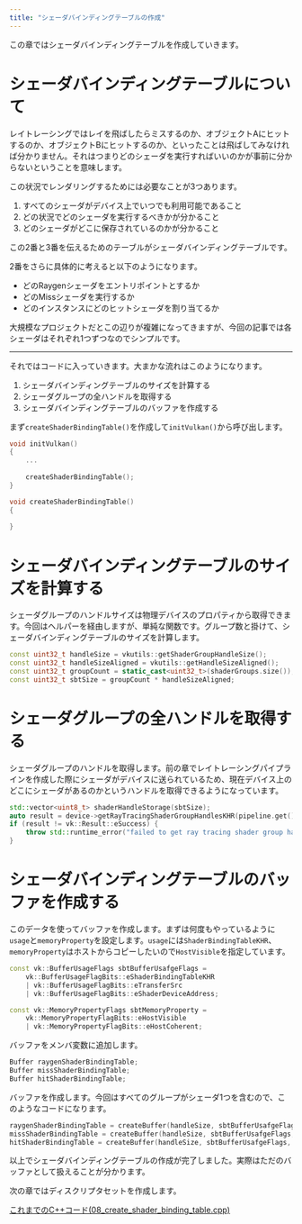 ```yaml
---
title: "シェーダバインディングテーブルの作成"
---
```


この章ではシェーダバインディングテーブルを作成していきます。

# シェーダバインディングテーブルについて

レイトレーシングではレイを飛ばしたらミスするのか、オブジェクトAにヒットするのか、オブジェクトBにヒットするのか、といったことは飛ばしてみなければ分かりません。それはつまりどのシェーダを実行すればいいのかが事前に分からないということを意味します。

この状況でレンダリングするためには必要なことが3つあります。

1. すべてのシェーダがデバイス上でいつでも利用可能であること
2. どの状況でどのシェーダを実行するべきかが分かること
3. どのシェーダがどこに保存されているのかが分かること

この2番と3番を伝えるためのテーブルがシェーダバインディングテーブルです。

2番をさらに具体的に考えると以下のようになります。

- どのRaygenシェーダをエントリポイントとするか
- どのMissシェーダを実行するか
- どのインスタンスにどのヒットシェーダを割り当てるか

大規模なプロジェクトだとこの辺りが複雑になってきますが、今回の記事では各シェーダはそれぞれ1つずつなのでシンプルです。

---

それではコードに入っていきます。大まかな流れはこのようになります。

1. シェーダバインディングテーブルのサイズを計算する
2. シェーダグループの全ハンドルを取得する
3. シェーダバインディングテーブルのバッファを作成する

まず`createShaderBindingTable()`を作成して`initVulkan()`から呼び出します。

```cpp
void initVulkan()
{
    ...
    
    createShaderBindingTable();
}

void createShaderBindingTable()
{
    
}
```

# シェーダバインディングテーブルのサイズを計算する

シェーダグループのハンドルサイズは物理デバイスのプロパティから取得できます。今回はヘルパーを経由しますが、単純な関数です。グループ数と掛けて、シェーダバインディングテーブルのサイズを計算します。

```cpp
const uint32_t handleSize = vkutils::getShaderGroupHandleSize();
const uint32_t handleSizeAligned = vkutils::getHandleSizeAligned();
const uint32_t groupCount = static_cast<uint32_t>(shaderGroups.size());
const uint32_t sbtSize = groupCount * handleSizeAligned;
```

# シェーダグループの全ハンドルを取得する

シェーダグループのハンドルを取得します。前の章でレイトレーシングパイプラインを作成した際にシェーダがデバイスに送られているため、現在デバイス上のどこにシェーダがあるのかというハンドルを取得できるようになっています。

```cpp
std::vector<uint8_t> shaderHandleStorage(sbtSize);
auto result = device->getRayTracingShaderGroupHandlesKHR(pipeline.get(), 0, groupCount, static_cast<size_t>(sbtSize), shaderHandleStorage.data());
if (result != vk::Result::eSuccess) {
    throw std::runtime_error("failed to get ray tracing shader group handles.");
}
```

# シェーダバインディングテーブルのバッファを作成する

このデータを使ってバッファを作成します。まずは何度もやっているように`usage`と`memoryProperty`を設定します。`usage`には`ShaderBindingTableKHR`、`memoryProperty`はホストからコピーしたいので`HostVisible`を指定しています。

```cpp
const vk::BufferUsageFlags sbtBufferUsafgeFlags = 
    vk::BufferUsageFlagBits::eShaderBindingTableKHR
    | vk::BufferUsageFlagBits::eTransferSrc 
    | vk::BufferUsageFlagBits::eShaderDeviceAddress;

const vk::MemoryPropertyFlags sbtMemoryProperty =
    vk::MemoryPropertyFlagBits::eHostVisible 
    | vk::MemoryPropertyFlagBits::eHostCoherent;
```

バッファをメンバ変数に追加します。

```cpp
Buffer raygenShaderBindingTable;
Buffer missShaderBindingTable;
Buffer hitShaderBindingTable;
```

バッファを作成します。今回はすべてのグループがシェーダ1つを含むので、このようなコードになります。

```cpp
raygenShaderBindingTable = createBuffer(handleSize, sbtBufferUsafgeFlags, sbtMemoryProperty, shaderHandleStorage.data() + 0 * handleSizeAligned);
missShaderBindingTable = createBuffer(handleSize, sbtBufferUsafgeFlags, sbtMemoryProperty, shaderHandleStorage.data() + 1 * handleSizeAligned);
hitShaderBindingTable = createBuffer(handleSize, sbtBufferUsafgeFlags, sbtMemoryProperty, shaderHandleStorage.data() + 2 * handleSizeAligned);
```

以上でシェーダバインディングテーブルの作成が完了しました。実際はただのバッファとして扱えることが分かります。

次の章ではディスクリプタセットを作成します。

[これまでのC++コード(08_create_shader_binding_table.cpp)](https://github.com/nishidate-yuki/vulkan_raytracing_from_scratch/blob/master/code/08_create_shader_binding_table.cpp)

